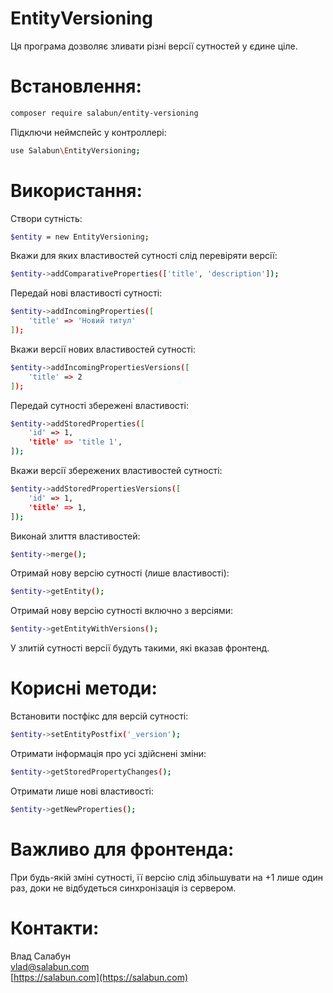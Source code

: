 # EntityVersioning
Ця програма дозволяє зливати різні версії сутностей у єдине ціле.
# Встановлення:
```sh
composer require salabun/entity-versioning
```
Підключи неймспейс у контроллері:
```sh
use Salabun\EntityVersioning;
```
# Використання:
Створи сутність:
```sh
$entity = new EntityVersioning;
```
Вкажи для яких властивостей сутності слід перевіряти версії:
```sh
$entity->addComparativeProperties(['title', 'description']);
```
Передай нові властивості сутності:
```sh
$entity->addIncomingProperties([
    'title' => 'Новий титул'
]);
```
Вкажи версії нових властивостей сутності:
```sh
$entity->addIncomingPropertiesVersions([
    'title' => 2
]);
```

Передай сутності збережені властивості:
```sh
$entity->addStoredProperties([
    'id' => 1,
    'title' => 'title 1',
]);
```
Вкажи версії збережених властивостей сутності:
```sh
$entity->addStoredPropertiesVersions([
    'id' => 1,
    'title' => 1,
]);
```
Виконай злиття властивостей:
```sh
$entity->merge();
```
Отримай нову версію сутності (лише властивості):
```sh
$entity->getEntity();
```
Отримай нову версію сутності включно з версіями:
```sh
$entity->getEntityWithVersions();
```
У злитій сутності версії будуть такими, які вказав фронтенд.
 
# Корисні методи:   
Встановити постфікс для версій сутності:
```sh
$entity->setEntityPostfix('_version');
```
Отримати інформація про усі здійснені зміни:
```sh
$entity->getStoredPropertyChanges();
```
Отримати лише нові властивості:
```sh
$entity->getNewProperties();
```
# Важливо для фронтенда:   
При будь-якій зміні сутності, її версію слід збільшувати на +1 лише один раз, доки не відбудеться синхронізація із сервером.


# Контакти:
Влад Салабун  
vlad@salabun.com  
[https://salabun.com](https://salabun.com)